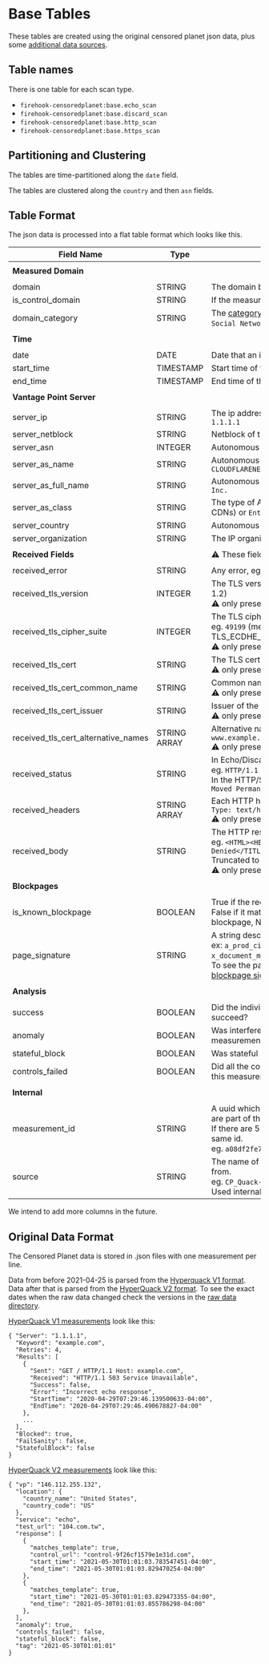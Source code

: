 # Base Tables

These tables are created using the original censored planet json data, plus some
[additional data sources](../pipeline/metadata/).

## Table names

There is one table for each scan type.

- `firehook-censoredplanet:base.echo_scan`
- `firehook-censoredplanet:base.discard_scan`
- `firehook-censoredplanet:base.http_scan`
- `firehook-censoredplanet:base.https_scan`

## Partitioning and Clustering

The tables are time-partitioned along the `date` field.

The tables are clustered along the `country` and then `asn` fields.

## Table Format

The json data is processed into a flat table format which looks like this.

| Field Name                | Type         | Contains |
| ------------------------- | ------------ | -------- |
|                           |
| **Measured Domain**       |
|                           |
| domain                    | STRING       | The domain being tested, eg. `example.com` |
| is_control_domain         | STRING       | If the measured domain a control domain? |
| domain_category           | STRING       | The [category](domain_categories.md) of the domain being tested, eg. `Social Networking`, `None` if unknown |
|                           |
| **Time**                  |
|                           |
| date                      | DATE         | Date that an individual measurement was taken |
| start_time                | TIMESTAMP    | Start time of the individual measurement |
| end_time                  | TIMESTAMP    | End time of the individual measurement |
|                           |
| **Vantage Point Server**  |
|                           |
| server_ip                 | STRING       | The ip address of the server being tested, eg. `1.1.1.1` |
| server_netblock           | STRING       | Netblock of the IP, eg. `1.1.1.0/24` |
| server_asn                | INTEGER      | Autonomous system number, eg. `13335` |
| server_as_name            | STRING       | Autonomous system short name, eg. `CLOUDFLARENET` |
| server_as_full_name       | STRING       | Autonomous system long name, eg. `Cloudflare, Inc.` |
| server_as_class           | STRING       | The type of AS eg. `Transit/Access`, `Content` (for CDNs) or `Enterprise` |
| server_country            | STRING       | Autonomous system country, eg. `US` |
| server_organization       | STRING       | The IP organization, eg. `US` |
|                           |
| **Received Fields**       |              | :warning: These fields differ between scan types |
|                           |
| received_error            | STRING       | Any error, eg. `Network Timeout` |
| received_tls_version      | INTEGER      | The TLS version number eg. `771` (meaning TLS 1.2) </br> :warning: only present in HTTPS tables |
| received_tls_cipher_suite | INTEGER      | The TLS cipher suite number </br> eg. `49199` (meaning TLS_ECDHE_RSA_WITH_AES_128_GCM_SHA256) </br> :warning: only present in HTTPS tables |
| received_tls_cert         | STRING       | The TLS certificate eg. `MIIG1DCCBb...` </br> :warning: only present in HTTPS tables |
| received_tls_cert_common_name | STRING   | Common name of the TLS certificate `example.com` </br> :warning: only present in HTTPS tables |
| received_tls_cert_issuer  | STRING       | Issuer of the TLS certificate `Verisign` </br> :warning: only present in HTTPS tables |
| received_tls_cert_alternative_names | STRING ARRAY | Alternative names from the TLS certificate `www.example.com` </br> :warning: only present in HTTPS tables |
| received_status           | STRING       | In Echo/Discard, any content received on the wire, eg. `HTTP/1.1 403 Forbidden` </br> In the HTTP/S, the http response status, eg. `301 Moved Permanently` |
| received_headers          | STRING ARRAY | Each HTTP header in the response eg. `Content-Type: text/html` </br> :warning: only present in HTTP/S tables |
| received_body             | STRING       | The HTTP response body </br> eg. `<HTML><HEAD>\n<TITLE>Access Denied</TITLE>\n</HEAD></HTML>` </br> Truncated to 64k. </br> :warning: only present in HTTP/S tables |
|                           |
| **Blockpages**            |
|                           |
| is_known_blockpage        | BOOLEAN      | True if the received page matches a blockpage, False if it matches a known false positive blockpage, None otherwise. |
| page_signature            | STRING      | A string describing the matched page </br> ex: `a_prod_cisco` (a know blockpage) or `x_document_moved` (a known false positive). </br> To see the pattern a signature matches check [blockpage signatures](https://github.com/censoredplanet/censoredplanet-analysis/blob/master/pipeline/metadata/data/blockpage_signatures.json) or [false positive signatures](https://github.com/censoredplanet/censoredplanet-analysis/blob/master/pipeline/metadata/data/false_positive_signatures.json) |
|                           |
| **Analysis**              |
|                           |
| success                   | BOOLEAN      | Did the individual roundtrip measurement succeed? |
| anomaly                   | BOOLEAN      | Was interference detected in the overall measurement? |
| stateful_block            | BOOLEAN      | Was stateful interference detected? |
| controls_failed           | BOOLEAN     | Did all the control measurements connected to this measurement fail? |
|                           |
| **Internal**              |
|                           |
| measurement_id            | STRING       | A uuid which is the same for observations which are part of the same measurement. </br> If there are 5 retries of a scan they will all have the same id. </br> eg. `a08df2fe70d54092916b8df87e330f47` |
| source                    | STRING       | The name of the .tar.gz scan file this row came from. </br> eg. `CP_Quack-discard-2020-08-20-05-58-35` </br> Used internally and for debugging |

We intend to add more columns in the future.

## Original Data Format

The Censored Planet data is stored in .json files with one measurement per line.

Data from before 2021-04-25 is parsed from the [Hyperquack V1 format](https://github.com/censoredplanet/censoredplanet/blob/master/docs/hyperquackv1.rst). Data after that is parsed from the [HyperQuack V2 format](https://github.com/censoredplanet/censoredplanet/blob/master/docs/hyperquackv2.rst). To see the exact dates when the raw data changed check the versions in the [raw data directory](https://censoredplanet.org/data/raw).

[HyperQuack V1 measurements](https://github.com/censoredplanet/censoredplanet/blob/master/docs/hyperquackv1.rst) look like this:

```
{ "Server": "1.1.1.1",
  "Keyword": "example.com",
  "Retries": 4,
  "Results": [
    {
      "Sent": "GET / HTTP/1.1 Host: example.com",
      "Received": "HTTP/1.1 503 Service Unavailable",
      "Success": false,
      "Error": "Incorrect echo response",
      "StartTime": "2020-04-29T07:29:46.139500633-04:00",
      "EndTime": "2020-04-29T07:29:46.490678827-04:00"
    },
    ...
  ],
  "Blocked": true,
  "FailSanity": false,
  "StatefulBlock": false
}
```

[HyperQuack V2 measurements](https://github.com/censoredplanet/censoredplanet/blob/master/docs/hyperquackv2.rst) look like this:

```
{ "vp": "146.112.255.132",
  "location": {
    "country_name": "United States",
    "country_code": "US"
  },
  "service": "echo",
  "test_url": "104.com.tw",
  "response": [
    {
      "matches_template": true,
      "control_url": "control-9f26cf1579e1e31d.com",
      "start_time": "2021-05-30T01:01:03.783547451-04:00",
      "end_time": "2021-05-30T01:01:03.829470254-04:00"
    },
    {
      "matches_template": true,
      "start_time": "2021-05-30T01:01:03.829473355-04:00",
      "end_time": "2021-05-30T01:01:03.855786298-04:00"
    },
  ],
  "anomaly": true,
  "controls_failed": false,
  "stateful_block": false,
  "tag": "2021-05-30T01:01:01"
}
```